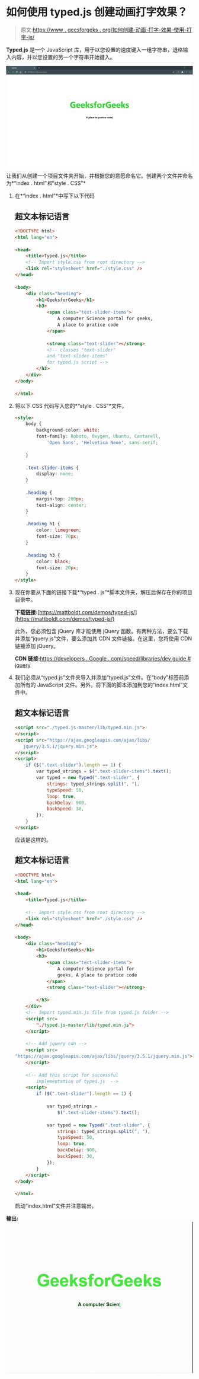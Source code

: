 # 如何使用 typed.js 创建动画打字效果？

> 原文:[https://www . geesforgeks . org/如何创建-动画-打字-效果-使用-打字-js/](https://www.geeksforgeeks.org/how-to-create-animated-typing-effect-using-typed-js/)

**Typed.js** 是一个 JavaScript 库，用于以您设置的速度键入一组字符串，退格输入内容，并以您设置的另一个字符串开始键入。

![](img/79db6160d1ae9c09e45380fdfe44672e.png)

让我们从创建一个项目文件夹开始，并根据您的意愿命名它。创建两个文件并命名为*“index . html”*和*“style . CSS”*

1.  在*“index . html”*中写下以下代码

    ## 超文本标记语言

    ```html
    <!DOCTYPE html>
    <html lang="en">

    <head>
        <title>Typed.js</title>
        <!-- Import style.css from root directory -->
        <link rel="stylesheet" href="./style.css" />
    </head>

    <body>
        <div class="heading">
            <h1>GeeksforGeeks</h1>
            <h3>
                <span class="text-slider-items">
                    A computer Science portal for geeks,
                    A place to pratice code
                </span>

                <strong class="text-slider"></strong>
                <!-- classes "text-slider" 
                and "text-slider-items"
                for typed.js script -->
            </h3>
        </div>
    </body>

    </html>
    ```

2.  将以下 CSS 代码写入您的*“style . CSS”*文件。

    ```html
    <style>
        body {
            background-color: white;
            font-family: Roboto, Oxygen, Ubuntu, Cantarell,
                'Open Sans', 'Helvetica Neue', sans-serif;

        }

        .text-slider-items {
            display: none;
        }

        .heading {
            margin-top: 200px;
            text-align: center;
        }

        .heading h1 {
            color: limegreen;
            font-size: 70px;
        }

        .heading h3 {
            color: black;
            font-size: 20px;
        }
    </style>
    ```

3.  现在你要从下面的链接下载*“typed . js”*脚本文件夹，解压后保存在你的项目目录中。

    **下载链接:**[https://mattboldt.com/demos/typed-js/](https://mattboldt.com/demos/typed-js/)

    此外，您必须包含 jQuery 库才能使用 jQuery 函数。有两种方法，要么下载并添加“jquery.js”文件，要么添加其 CDN 文件链接。在这里，您将使用 CDN 链接添加 jQuery。

    **CDN 链接:**[https://developers . Google . com/speed/libraries/dev guide # jquery](https://developers.google.com/speed/libraries/devguide#jquery)

4.  我们必须从“typed.js”文件夹导入并添加“typed.js”文件。在“body”标签前添加所有的 JavaScript 文件。另外，将下面的脚本添加到您的“index.html”文件中。

    ## 超文本标记语言

    ```html
    <script src="./typed.js-master/lib/typed.min.js">
    </script>
    <script src="https://ajax.googleapis.com/ajax/libs/
       jquery/3.5.1/jquery.min.js">
    </script>
    <script>
        if ($(".text-slider").length == 1) {
            var typed_strings = $(".text-slider-items").text();
            var typed = new Typed(".text-slider", {
                strings: typed_strings.split(", "),
                typeSpeed: 50,
                loop: true,
                backDelay: 900,
                backSpeed: 30,
            });
        }
    </script>
    ```

    应该是这样的。

    ## 超文本标记语言

    ```html
    <!DOCTYPE html>
    <html lang="en">

    <head>
        <title>Typed.js</title>

        <!-- Import style.css from root directory -->
        <link rel="stylesheet" href="./style.css" />
    </head>

    <body>
        <div class="heading">
            <h1>GeeksforGeeks</h1>
            <h3>
                <span class="text-slider-items">
                    A computer Science portal for 
                    geeks, A place to pratice code
                </span>
                <strong class="text-slider"></strong>

            </h3>
        </div>
        <!-- Import typed.min.js file from typed.js folder -->
        <script src=
            "./typed.js-master/lib/typed.min.js">
        </script>

        <!-- Add jquery cdn -->
        <script src=
    "https://ajax.googleapis.com/ajax/libs/jquery/3.5.1/jquery.min.js">
        </script>

        <!-- Add this script for successful 
            implementation of typed.js  -->
        <script>
            if ($(".text-slider").length == 1) {

                var typed_strings = 
                    $(".text-slider-items").text();

                var typed = new Typed(".text-slider", {
                    strings: typed_strings.split(", "),
                    typeSpeed: 50,
                    loop: true,
                    backDelay: 900,
                    backSpeed: 30,
                });
            }
        </script>
    </body>

    </html>
    ```

    启动“index.html”文件并注意输出。

**输出:**
![](img/89d6aaa5a998bffaff900c70ef29add0.png)